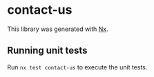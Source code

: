 # contact-us

This library was generated with [Nx](https://nx.dev).

## Running unit tests

Run `nx test contact-us` to execute the unit tests.
